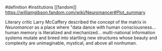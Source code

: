 #definition 
#institutions [[fandom]]
https://williamgibson.fandom.com/wiki/Neuromancer#Plot_summary

Literary critic Larry McCaffery described the concept of the matrix in _Neuromancer_ as a place where "data dance with human consciousness... human memory is literalized and mechanized... multi-national information systems mutate and breed into startling new structures whose beauty and complexity are unimaginable, mystical, and above all nonhuman.